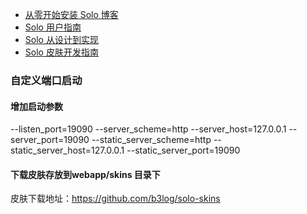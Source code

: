 * [从零开始安装 Solo 博客](https://hacpai.com/article/1565021959471)
* [Solo 用户指南](https://hacpai.com/article/1492881378588)
* [Solo 从设计到实现](https://hacpai.com/article/1537690756242)
* [Solo 皮肤开发指南](https://hacpai.com/article/1493814851007)


### 自定义端口启动
#### 增加启动参数
--listen_port=19090 --server_scheme=http --server_host=127.0.0.1 --server_port=19090 --static_server_scheme=http --static_server_host=127.0.0.1 --static_server_port=19090

#### 下载皮肤存放到webapp/skins 目录下
皮肤下载地址：https://github.com/b3log/solo-skins
